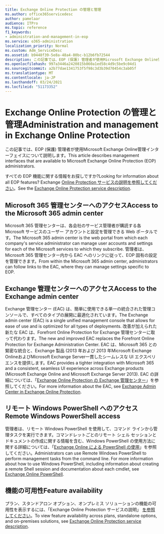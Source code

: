 ```yaml
---
title: Exchange Online Protection の管理と管理
ms.author: office365servicedesc
author: pamelaar
audience: ITPro
ms.topic: reference
f1_keywords:
- administration-and-management-in-eop
ms.service: o365-administration
localization_priority: Normal
ms.custom: Adm_ServiceDesc
ms.assetid: b9448f39-5e8a-48a4-80bc-b12b6fb72544
description: この記事では、EOP (保護) 管理者が使用Microsoft Exchange Online管理インターフェイスについて説明します。
ms.openlocfilehash: 997a3446a2420815b860a1ed58c4d9c5be9c04d1
ms.sourcegitcommit: a2b77dae1341753f5f98c3d3b39d70454c3ab05f
ms.translationtype: MT
ms.contentlocale: ja-JP
ms.lasthandoff: 03/24/2021
ms.locfileid: "51173352"
---
```

# <a name="administration-and-management-in-exchange-online-protection"></a><span data-ttu-id="b7150-103">Exchange Online Protection の管理と管理</span><span class="sxs-lookup"><span data-stu-id="b7150-103">Administration and management in Exchange Online Protection</span></span>

<span data-ttu-id="b7150-104">この記事では、EOP (保護) 管理者が使用Microsoft Exchange Online管理インターフェイスについて説明します。</span><span class="sxs-lookup"><span data-stu-id="b7150-104">This article describes management interfaces that are available to Microsoft Exchange Online Protection (EOP) administrators.</span></span>
  
<span data-ttu-id="b7150-105">すべての EOP 機能に関する情報をお探しですか?</span><span class="sxs-lookup"><span data-stu-id="b7150-105">Looking for information about all EOP features?</span></span> <span data-ttu-id="b7150-106">Exchange [Online Protection サービスの説明を参照してください](exchange-online-protection-service-description.md)。</span><span class="sxs-lookup"><span data-stu-id="b7150-106">See the [Exchange Online Protection service description](exchange-online-protection-service-description.md).</span></span>
  
## <a name="access-to-the-microsoft-365-admin-center"></a><span data-ttu-id="b7150-107">Microsoft 365 管理センターへのアクセス</span><span class="sxs-lookup"><span data-stu-id="b7150-107">Access to the Microsoft 365 admin center</span></span>

<span data-ttu-id="b7150-108">Microsoft 365 管理センターは、各会社のサービス管理者が購読する各 Microsoft サービスのユーザー アカウントと設定を管理できる Web ポータルです。</span><span class="sxs-lookup"><span data-stu-id="b7150-108">The Microsoft 365 admin center is the web portal from which each company's service administrator can manage user accounts and settings for each of the Microsoft services to which they subscribe.</span></span> <span data-ttu-id="b7150-109">管理者は、Microsoft 365 管理センター内から EAC へのリンクに従って、EOP 固有の設定を管理できます。</span><span class="sxs-lookup"><span data-stu-id="b7150-109">From within the Microsoft 365 admin center, administrators can follow links to the EAC, where they can manage settings specific to EOP.</span></span>
  
## <a name="access-to-the-exchange-admin-center"></a><span data-ttu-id="b7150-110">Exchange 管理センターへのアクセス</span><span class="sxs-lookup"><span data-stu-id="b7150-110">Access to the Exchange admin center</span></span>

<span data-ttu-id="b7150-111">Exchange 管理センター (EAC) は、簡単に使用できる単一の統合された管理コンソールで、すべてのタイプの展開に最適化されています。</span><span class="sxs-lookup"><span data-stu-id="b7150-111">The Exchange admin center (EAC) is a single unified management console that allows for ease of use and is optimized for all types of deployments.</span></span> <span data-ttu-id="b7150-112">改善が加えられた新たな EAC は、Forefront Online Protection for Exchange 管理センターに取って代わります。</span><span class="sxs-lookup"><span data-stu-id="b7150-112">The new and improved EAC replaces the Forefront Online Protection for Exchange Administration Center.</span></span> <span data-ttu-id="b7150-113">EAC は、Microsoft 365 との緊密な統合と、Exchange 製品 (2013 年および 2013 年Microsoft Exchange OnlineおよびMicrosoft Exchange Server一貫したシームレスな UI エクスペリエンスを提供します。</span><span class="sxs-lookup"><span data-stu-id="b7150-113">EAC provides a tighter integration with Microsoft 365 and a consistent, seamless UI experience across Exchange products (Microsoft Exchange Online and Microsoft Exchange Server 2013).</span></span> <span data-ttu-id="b7150-114">EAC の詳細については、「[Exchange Online Protection の Exchange 管理センター](/microsoft-365/security/office-365-security/exchange-admin-center-in-exchange-online-protection-eop)」を参照してください。</span><span class="sxs-lookup"><span data-stu-id="b7150-114">For more information about the EAC, see [Exchange Admin Center in Exchange Online Protection](/microsoft-365/security/office-365-security/exchange-admin-center-in-exchange-online-protection-eop).</span></span>
  
## <a name="remote-windows-powershell-access"></a><span data-ttu-id="b7150-115">リモート Windows PowerShell へのアクセス</span><span class="sxs-lookup"><span data-stu-id="b7150-115">Remote Windows PowerShell access</span></span>

 <span data-ttu-id="b7150-p104">管理者は、リモート Windows PowerShell を使用して、コマンド ラインから管理タスクを実行できます。コマンドレットごとのリモート シェル セッションとドキュメントの作成に関する情報を含む、Windows PowerShell の使用方法に関する詳細については、「[Exchange Online による PowerShell の使用](/powershell/exchange/exchange-online-powershell)」を参照してください。</span><span class="sxs-lookup"><span data-stu-id="b7150-p104">Administrators can use Remote Windows PowerShell to perform management tasks from the command line. For more information about how to use Windows PowerShell, including information about creating a remote Shell session and documentation about each cmdlet, see [Exchange Online PowerShell](/powershell/exchange/exchange-online-powershell).</span></span>
  
## <a name="feature-availability"></a><span data-ttu-id="b7150-118">機能の可用性</span><span class="sxs-lookup"><span data-stu-id="b7150-118">Feature availability</span></span>

<span data-ttu-id="b7150-119">プラン、スタンドアロン オプション、オンプレミス ソリューションの機能の可用性を表示するには、「Exchange Online Protection サービスの説明」 [を参照してください](exchange-online-protection-service-description.md)。</span><span class="sxs-lookup"><span data-stu-id="b7150-119">To view feature availability across plans, standalone options, and on-premises solutions, see [Exchange Online Protection service description](exchange-online-protection-service-description.md).</span></span>
